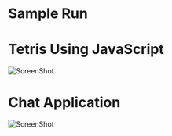 # Sample Run

# Tetris Using JavaScript

![ScreenShot](https://raw.github.com/Shubham1317/resources/master/JavaScript_Tetris/image.jpg)


# Chat Application

![ScreenShot](https://raw.github.com/Shubham1317/resources/master/chatApplication/image.jpg)
